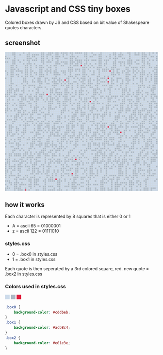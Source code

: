 # Javascript and CSS tiny boxes

 Colored boxes drawn by JS and CSS based on bit value of Shakespeare quotes characters.

## screenshot

![it looks something like this, with more boxes](ECxGhrn.png)

## how it works

Each character is represented by 8 squares that is either 0 or 1

- A = ascii 65 =  01000001
- z = ascii 122 = 01111010

### styles.css

- 0 = .box0 in styles.css
- 1 = .box1 in styles.css

Each quote is then seperated by a 3rd colored square, red.
new quote = .box2 in styles.css

### Colors used in styles.css

![Color 0](assets/cddbeb.png)
![Color 1](assets/acb8c4.png)
![Color 2](assets/e01e3e.png)

```css
.box0 {
    background-color: #cddbeb; 
}
.box1 {
    background-color: #acb8c4;
}
.box2 {
    background-color: #e01e3e;
}
```
